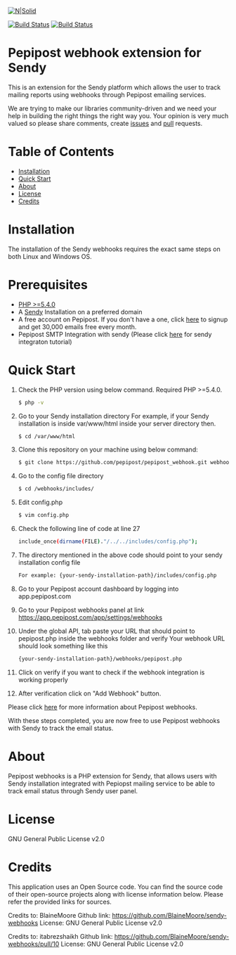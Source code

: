 [![N|Solid](https://camo.githubusercontent.com/229d5a801bc32845251f6df372b47f0ef61cd3e3/68747470733a2f2f70657069706f73742e636f6d2f77702d636f6e74656e742f75706c6f6164732f323031372f30372f505f4c4f474f2e706e67)](https://nodesource.com/products/nsolid)

[![Build Status](https://camo.githubusercontent.com/273b9129e7bb4dee23056cfea466054b6104b19a/68747470733a2f2f696d672e736869656c64732e696f2f7061636b61676973742f7068702d762f70657069706f73742f70657069706f73742d73646b2d7068702e7376673f7374796c653d666c61742d737175617265)](https://packagist.org/packages/pepipost/pepipost-sdk-php) [![Build Status](https://camo.githubusercontent.com/b52da95112b380731b1864a6f985718fce5822ba/68747470733a2f2f696d672e736869656c64732e696f2f747769747465722f666f6c6c6f772f706570695f706f73742e7376673f7374796c653d736f6369616c266c6162656c3d466f6c6c6f77)](https://twitter.com/pepi_post)

# Pepipost webhook extension for Sendy
This is an extension for the Sendy platform which allows the user to track mailing reports using webhooks through Pepipost emailing services.

We are trying to make our libraries community-driven and we need your help in building the right things the right way you. Your opinion is very much valued so please share comments, create [issues](https://github.com/pepipost/sendy-webhook-pepipost/issues) and [pull](https://github.com/pepipost/sendy-webhook-pepipost/pulls) requests.

# Table of Contents
  - [Installation](#Installation)
  - [Quick Start](#Quick-Start)
  - [About](#About)
  - [License](#License)
  - [Credits](#Credits)

# Installation
The installation of the Sendy webhooks requires the exact same steps on both Linux and Windows OS.

# Prerequisites
  - [PHP >=5.4.0](http://php.net/manual/en/install.php)
  - A [Sendy](https://sendy.co/) Installation on a preferred domain
  - A free account on Pepipost. If you don't have a one, click [here](https://app.pepipost.com/index.php/signup/registeruser?utm_campaign=GitHubSDK&utm_medium=GithubSDK&utm_source=GithubSDK) to signup and get 30,000 emails free every month.
  - Pepipost SMTP Integration with sendy (Please click [here](https://pepipost.com/tutorials/how-to-integrate-pepipost-smtp-with-sendy/) for sendy integraton tutorial)

# Quick Start
1. Check the PHP version using below command. Required PHP >=5.4.0.
    ```sh
    $ php -v
    ```
2. Go to your Sendy installation directory
    For example, if your Sendy installation is inside var/www/html inside your server directory then.
    ```sh
    $ cd /var/www/html
    ```
2. Clone this repository on your machine using below command:
    ```sh
    $ git clone https://github.com/pepipost/pepipost_webhook.git webhooks
    ```
3. Go to the config file directory
    ```sh
    $ cd /webhooks/includes/
    ```
4. Edit config.php
    ```sh
    $ vim config.php
    ```    
5. Check the following line of code at line 27
    ```sh
    include_once(dirname(FILE)."/../../includes/config.php");
    ```  
6. The directory mentioned in the above code should point to your sendy installation config file 
    ```sh    
    For example: {your-sendy-installation-path}/includes/config.php
    ```  

7. Go to your Pepipost account dashboard by logging into 
    app.pepipost.com

8. Go to your Pepipost webhooks panel at link 
    https://app.pepipost.com/app/settings/webhooks

9. Under the global API, tab paste your URL that should point to pepipost.php inside the webhooks folder and verify
    Your webhook URL should look something like this
    ```sh
    {your-sendy-installation-path}/webhooks/pepipost.php
    ```  
10. Click on verify if you want to check if the webhook integration is working properly

11. After verification click on "Add Webhook" button.

Please click [here](https://developers.pepipost.com/overview/what-is-webhooks/what-is-webhooks) for more information about Pepipost webhooks.

With these steps completed, you are now free to use Pepipost webhooks with Sendy to track the email status.

# About
Pepipost webhooks is a PHP extension for Sendy, that allows users with Sendy installation integrated with Pepiopst mailing service to be able to track email status through Sendy user panel.

# License
GNU General Public License v2.0

# Credits
This application uses an Open Source code. You can find the source code of their open-source projects along with license information below. Please refer the provided links for sources.

Credits to: BlaineMoore
Github link: https://github.com/BlaineMoore/sendy-webhooks
License: GNU General Public License v2.0

Credits to: itabrezshaikh 
Github link: https://github.com/BlaineMoore/sendy-webhooks/pull/10
License: GNU General Public License v2.0

